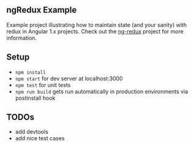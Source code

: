 ## ngRedux Example
Example project illustrating how to maintain state (and your sanity) with redux in Angular 1.x projects. Check out the [ng-redux](https://www.npmjs.com/package/ng-redux) project for more information.

## Setup
- ```npm install```
- ```npm start``` for dev server at localhost:3000
- ```npm test``` for unit tests
- ```npm run build``` gets run automatically in production environments via postinstall hook

## TODOs
- add devtools
- add nice test cases

